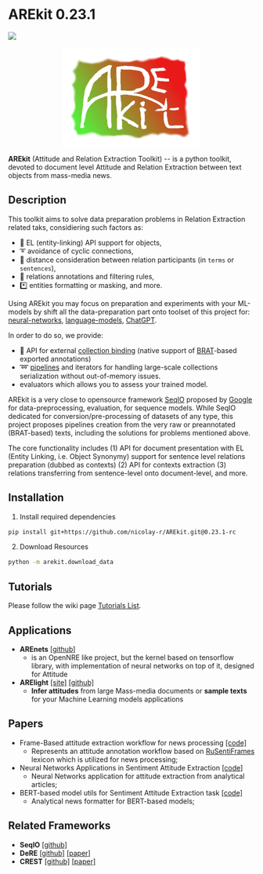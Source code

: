# AREkit 0.23.1

![](https://img.shields.io/badge/Python-3.6-brightgreen.svg)

<p align="center">
    <img src="logo.png"/>
</p>

**AREkit** (Attitude and Relation Extraction Toolkit) --
is a python toolkit, devoted to document level Attitude and Relation Extraction between text objects from mass-media news. 

## Description

This toolkit aims to solve data preparation problems in Relation Extraction related taks, considiering such factors as:
* 🔗 EL (entity-linking) API support for objects, 
* ➰ avoidance of cyclic connections,
* :straight_ruler: distance consideration between relation participants (in `terms` or `sentences`),
* 📑 relations annotations and filtering rules,
* *️⃣ entities formatting or masking, and more.

Using AREkit you may focus on preparation and experiments with your ML-models by shift all the data-preparation part onto toolset of this project for:
[neural-networks](https://github.com/nicolay-r/AREkit/wiki/Sampling-for-Neural-Network), 
[language-models](https://github.com/nicolay-r/AREkit/wiki/Sampling-for-BERT), 
[ChatGPT](https://github.com/nicolay-r/AREkit/wiki/Sampling-for-ChatGPT).

In order to do so, we provide:
* :file_folder: API for external [collection binding](https://github.com/nicolay-r/AREkit/wiki/Binding-a-Custom-Source) (native support of [BRAT](https://brat.nlplab.org/)-based exported annotations)
* ➿ [pipelines](https://github.com/nicolay-r/AREkit/wiki/Pipelines:-Text-Opinion-Annotation) and iterators for handling large-scale collections serialization without out-of-memory issues.
* evaluators which allows you to assess your trained model.

AREkit is a very close to opensource framework [SeqIO](https://github.com/google/seqio) proposed by [Google](https://github.com/google) 
for data-preprocessing, evaluation, for sequence models.
While SeqIO dedicated for conversion/pre-processing of datasets of any type, 
this project proposes pipelines creation from the very raw or preannotated (BRAT-based) texts, including the solutions for problems mentioned above.

The core functionality includes 
(1) API for document presentation with EL (Entity Linking, i.e. Object Synonymy) support 
for sentence level relations preparation (dubbed as contexts)
(2) API for contexts extraction
(3) relations transferring from sentence-level onto document-level, and more.

## Installation 

1. Install required dependencies
```bash
pip install git+https://github.com/nicolay-r/AREkit.git@0.23.1-rc
```

2. Download Resources
```bash
python -m arekit.download_data
```

## Tutorials
Please follow the wiki page
[Tutorials List](https://github.com/nicolay-r/AREkit/wiki/Tutorials).

## Applications

* **AREnets** [[github]](https://github.com/nicolay-r/AREnets)
  * is an OpenNRE like project, but the kernel based on tensorflow library, with implementation of neural networks on top of it, designed for Attitude 
* **ARElight** [[site]](https://nicolay-r.github.io/arelight-page/) [[github]](https://github.com/nicolay-r/ARElight)
    * **Infer attitudes** from large Mass-media documents or **sample texts** for your Machine Learning models applications

## Papers
* Frame-Based attitude extraction workflow for news processing [[code]](https://github.com/nicolay-r/frame-based-attitude-extraction-workflow)
    * Represents an attitude annotation workflow based on [RuSentiFrames](https://github.com/nicolay-r/RuSentiFrames) lexicon which is utilized for news processing;
* Neural Networks Applications in Sentiment Attitude Extraction [[code]](https://github.com/nicolay-r/neural-networks-for-attitude-extraction)
    * Neural Networks application for attitude extraction from analytical articles;
* BERT-based model utils for Sentiment Attitude Extraction task [[code]](https://github.com/nicolay-r/bert-utils-for-attitude-extraction)
    * Analytical news formatter for BERT-based models;

## Related Frameworks

*  **SeqIO** [[github]](https://github.com/google/seqio)
*  **DeRE** [[github]](https://github.com/ims-tcl/DeRE) [[paper]](https://aclanthology.org/D18-2008/)
*  **CREST** [[github]](https://github.com/phosseini/CREST) [[paper]](https://arxiv.org/abs/2103.13606)

